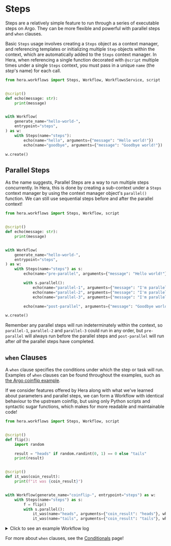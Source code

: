 # Steps

Steps are a relatively simple feature to run through a series of executable steps on Argo. They can be more flexible and
powerful with parallel steps and `when` clauses.

Basic `Steps` usage involves creating a `Steps` object as a context manager, and referencing templates or initializing
multiple `Step` objects within the context, which are automatically added to the `Steps` context manager. In Hera, when
referencing a single function decorated with `@script` multiple times under a single `Steps` context, you must pass in a
unique `name` (the *step*'s name) for each call.

```py
from hera.workflows import Steps, Workflow, WorkflowsService, script


@script()
def echo(message: str):
    print(message)


with Workflow(
    generate_name="hello-world-",
    entrypoint="steps",
) as w:
    with Steps(name="steps"):
        echo(name="hello", arguments={"message": "Hello world!"})
        echo(name="goodbye", arguments={"message": "Goodbye world!"})

w.create()
```

## Parallel Steps

As the name suggests, Parallel Steps are a way to run multiple steps concurrently. In Hera, this is done by creating a
sub-context under a `Steps` context manager by using the context manager object's `parallel()` function. We can still
use sequential steps before and after the parallel context!

```py
from hera.workflows import Steps, Workflow, script


@script()
def echo(message: str):
    print(message)


with Workflow(
    generate_name="hello-world-",
    entrypoint="steps",
) as w:
    with Steps(name="steps") as s:
        echo(name="pre-parallel", arguments={"message": "Hello world!"})

        with s.parallel():
            echo(name="parallel-1", arguments={"message": "I'm parallel-1!"})
            echo(name="parallel-2", arguments={"message": "I'm parallel-2!"})
            echo(name="parallel-3", arguments={"message": "I'm parallel-3!"})

        echo(name="post-parallel", arguments={"message": "Goodbye world!"})

w.create()
```

Remember any parallel steps will run indeterminately within the context, so `parallel-1`, `parallel-2` and `parallel-3`
could run in any order, but `pre-parallel` will always run before the parallel steps and `post-parallel` will run after
*all* the parallel steps have completed.

## `when` Clauses

A `when` clause specifies the conditions under which the step or task will run. Examples of `when` clauses can be found
throughout the examples, such as [the Argo coinflip example](../../examples/workflows/upstream/coinflip.md).

If we consider features offered by Hera along with what we've learned about parameters and parallel steps, we
can form a Workflow with identical behaviour to the upstream coinflip, but using only Python scripts and syntactic sugar
functions, which makes for more readable and maintainable code!


```py
from hera.workflows import Steps, Workflow, script


@script()
def flip():
    import random

    result = "heads" if random.randint(0, 1) == 0 else "tails"
    print(result)


@script()
def it_was(coin_result):
    print(f"it was {coin_result}")


with Workflow(generate_name="coinflip-", entrypoint="steps") as w:
    with Steps(name="steps") as s:
        f = flip()
        with s.parallel():
            it_was(name="heads", arguments={"coin_result": "heads"}, when=f'{f.result} == "heads"')
            it_was(name="tails", arguments={"coin_result": "tails"}, when=f'{f.result} == "tails"')
```

<details><summary>Click to see an example Workflow log</summary>

```console
coinflip-gfrws-flip-1899249874: heads
coinflip-gfrws-it-was-2809981541: it was heads
```

</details>

For more about `when` clauses, see the [Conditionals](conditionals.md) page!
